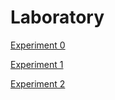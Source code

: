 # Laboratory

[Experiment 0](Experiment%20179d8.md)

[Experiment 1](Experiment%20fe745.md)

[Experiment 2](Experiment%2048125.md)